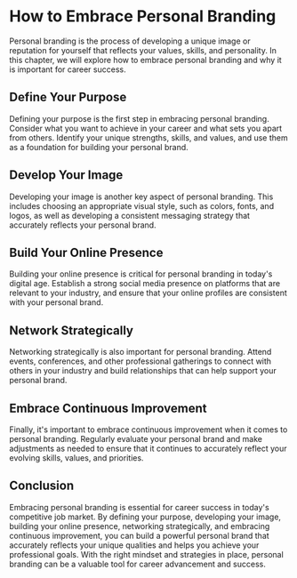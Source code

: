 How to Embrace Personal Branding
=======================================================================

Personal branding is the process of developing a unique image or reputation for yourself that reflects your values, skills, and personality. In this chapter, we will explore how to embrace personal branding and why it is important for career success.

Define Your Purpose
-------------------

Defining your purpose is the first step in embracing personal branding. Consider what you want to achieve in your career and what sets you apart from others. Identify your unique strengths, skills, and values, and use them as a foundation for building your personal brand.

Develop Your Image
------------------

Developing your image is another key aspect of personal branding. This includes choosing an appropriate visual style, such as colors, fonts, and logos, as well as developing a consistent messaging strategy that accurately reflects your personal brand.

Build Your Online Presence
--------------------------

Building your online presence is critical for personal branding in today's digital age. Establish a strong social media presence on platforms that are relevant to your industry, and ensure that your online profiles are consistent with your personal brand.

Network Strategically
---------------------

Networking strategically is also important for personal branding. Attend events, conferences, and other professional gatherings to connect with others in your industry and build relationships that can help support your personal brand.

Embrace Continuous Improvement
------------------------------

Finally, it's important to embrace continuous improvement when it comes to personal branding. Regularly evaluate your personal brand and make adjustments as needed to ensure that it continues to accurately reflect your evolving skills, values, and priorities.

Conclusion
----------

Embracing personal branding is essential for career success in today's competitive job market. By defining your purpose, developing your image, building your online presence, networking strategically, and embracing continuous improvement, you can build a powerful personal brand that accurately reflects your unique qualities and helps you achieve your professional goals. With the right mindset and strategies in place, personal branding can be a valuable tool for career advancement and success.
